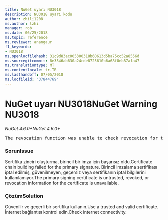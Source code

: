 ```yaml
---
title: NuGet uyarı NU3018
description: NU3018 uyarı kodu
author: zhili1208
ms.author: lzhi
manager: rob
ms.date: 06/25/2018
ms.topic: reference
ms.reviewer: anangaur
f1_keywords:
- NU3018
ms.openlocfilehash: 31c9d83ac005300318b60613d5ba75cc52a8556d
ms.sourcegitcommit: 8e3546ab630a24cde8725610b6a68f8eb87afa47
ms.translationtype: MT
ms.contentlocale: tr-TR
ms.lasthandoff: 07/05/2018
ms.locfileid: "37844769"
---
```

# <a name="nuget-warning-nu3018"></a><span data-ttu-id="20209-103">NuGet uyarı NU3018</span><span class="sxs-lookup"><span data-stu-id="20209-103">NuGet Warning NU3018</span></span>

<span data-ttu-id="20209-104">*NuGet 4.6.0+*</span><span class="sxs-lookup"><span data-stu-id="20209-104">*NuGet 4.6.0+*</span></span>

<pre>The revocation function was unable to check revocation for the certificate.</pre>

### <a name="issue"></a><span data-ttu-id="20209-105">Sorun</span><span class="sxs-lookup"><span data-stu-id="20209-105">Issue</span></span>
<span data-ttu-id="20209-106">Sertifika zinciri oluşturma, birincil bir imza için başarısız oldu.</span><span class="sxs-lookup"><span data-stu-id="20209-106">Certificate chain building failed for the primary signature.</span></span> <span data-ttu-id="20209-107">Birincil imzalama sertifikası iptal edilmiş, güvenilmeyen, geçersiz veya sertifikanın iptal bilgilerini kullanılamıyor.</span><span class="sxs-lookup"><span data-stu-id="20209-107">The primary signing certificate is untrusted, revoked, or revocation information for the certificate is unavailable.</span></span>

### <a name="solution"></a><span data-ttu-id="20209-108">Çözüm</span><span class="sxs-lookup"><span data-stu-id="20209-108">Solution</span></span>
<span data-ttu-id="20209-109">Güvenilir ve geçerli bir sertifika kullanın.</span><span class="sxs-lookup"><span data-stu-id="20209-109">Use a trusted and valid certificate.</span></span> <span data-ttu-id="20209-110">İnternet bağlantısı kontrol edin.</span><span class="sxs-lookup"><span data-stu-id="20209-110">Check internet connectivity.</span></span>